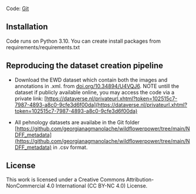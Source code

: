 Code: [Git](https://github.com/georgianagmanolache/wildflowerpower)

## Installation
Code runs on Python 3.10. You can create install packages from requirements/requirements.txt

## Reproducing the dataset creation pipeline

* Download the EWD dataset which contain both the images and annotations in .xml. from [doi.org/10.34894/U4VQJ6](https://doi.org/10.34894/U4VQJ6). NOTE untill the dataset if publicly available online, you may access the code via a private link: [https://dataverse.nl/privateurl.xhtml?token=102515c7-7987-4893-a8c0-9cfe3d6f00da](https://dataverse.nl/privateurl.xhtml?token=102515c7-7987-4893-a8c0-9cfe3d6f00da)

* All pehnology datasets are availabe in the Git folder [https://github.com/georgianagmanolache/wildflowerpower/tree/main/NDFF_metadata](https://github.com/georgianagmanolache/wildflowerpower/tree/main/NDFF_metadata) in .csv format.

## License
This work is licensed under a Creative Commons Attribution-NonCommercial 4.0 International (CC BY-NC 4.0) License.
